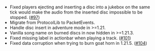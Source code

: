 - Fixed players ejecting and inserting a disc into a jukebox on the same tick would make the audio from the inserted disc impossible to be stopped. ([#97](https://github.com/plasmoapp/pv-addon-discs/pull/97))
- Migrate from ProtocolLib to PacketEvents.
- Handle disc insert in adventure mode in >=1.21.
- Vanilla song name on burned discs in now hidden in >=1.21.3.
- Fixed missing label in actionbar when playing a track. ([#101](https://github.com/plasmoapp/pv-addon-discs/issues/101))
- Fixed data corruption when trying to burn goat horn in 1.21.5. ([#104](https://github.com/plasmoapp/pv-addon-discs/issues/104))
